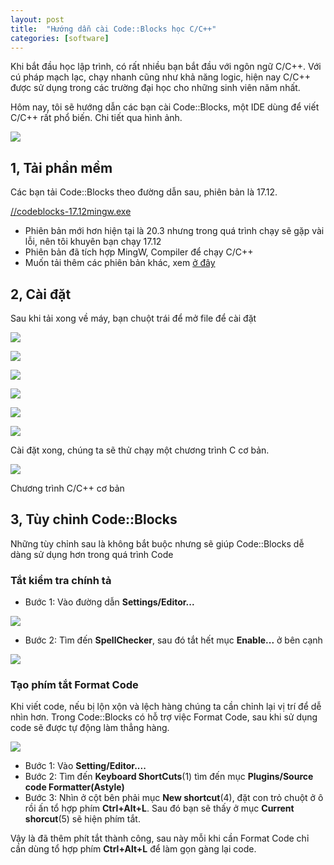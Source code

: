 ```yaml
---
layout: post
title:  "Hướng dẫn cài Code::Blocks học C/C++"
categories: [software]
---
```


Khi bắt đầu học lập trình, có rất nhiều bạn bắt đầu với ngôn ngữ C/C++. Với cú pháp mạch lạc, chạy nhanh cũng như khả năng logic, hiện nay C/C++ được sử dụng trong các trường đại học cho những sinh viên năm nhất.

Hôm nay, tôi sẽ hướng dẫn các bạn cài Code::Blocks, một IDE dùng để viết C/C++ rất phổ biến. Chi tiết qua hình ảnh.

[![](https://1.bp.blogspot.com/-Di3QLc7UMNM/XzcwO1bHlbI/AAAAAAAAi2o/BzUsq6ikzNUCPalf0Ql-2uSLNNRvHmobwCLcBGAsYHQ/s0/codeblocks-featured.png)](https://1.bp.blogspot.com/-Di3QLc7UMNM/XzcwO1bHlbI/AAAAAAAAi2o/BzUsq6ikzNUCPalf0Ql-2uSLNNRvHmobwCLcBGAsYHQ/s246/codeblocks-featured.png)

1, Tải phần mềm
---------------

Các bạn tải Code::Blocks theo đường dẫn sau, phiên bản là 17.12. 

[//codeblocks-17.12mingw.exe](https://bit.ly/2E87lvm)

*   Phiên bản mới hơn hiện tại là 20.3 nhưng trong quá trình chạy sẽ gặp vài lỗi, nên tôi khuyên bạn chạy 17.12
*   Phiên bản đã tích hợp MingW, Compiler để chạy C/C++
*   Muốn tải thêm các phiên bản khác, xem [ở đây](https://sourceforge.net/projects/codeblocks/files/Binaries/)

2, Cài đặt
----------

Sau khi tải xong về máy, bạn chuột trái để mở file để cài đặt

[![](https://1.bp.blogspot.com/-vbmApuK7dqU/XzczhCk0VmI/AAAAAAAAi20/NIUCJ6IVga4NBD-27WVS5HMTpcTs0ZloQCLcBGAsYHQ/s0/1.jpg)](https://1.bp.blogspot.com/-vbmApuK7dqU/XzczhCk0VmI/AAAAAAAAi20/NIUCJ6IVga4NBD-27WVS5HMTpcTs0ZloQCLcBGAsYHQ/s499/1.jpg)

[![](https://1.bp.blogspot.com/-tsdvgmsbmfQ/Xzczj4ijKZI/AAAAAAAAi24/K_-RX-E5aKUHGSZ2z7EsBh-SNRNwbYXrQCLcBGAsYHQ/s0/2.jpg)](https://1.bp.blogspot.com/-tsdvgmsbmfQ/Xzczj4ijKZI/AAAAAAAAi24/K_-RX-E5aKUHGSZ2z7EsBh-SNRNwbYXrQCLcBGAsYHQ/s499/2.jpg)

[![](https://1.bp.blogspot.com/-xr14YeIMRVs/XzczmvPL5KI/AAAAAAAAi28/wNwI5YhID78pZl0ndXKanhW9FWlWVWO-gCLcBGAsYHQ/s0/3.jpg)](https://1.bp.blogspot.com/-xr14YeIMRVs/XzczmvPL5KI/AAAAAAAAi28/wNwI5YhID78pZl0ndXKanhW9FWlWVWO-gCLcBGAsYHQ/s499/3.jpg)

[![](https://1.bp.blogspot.com/-oKpxcDfQ954/XzczpNg-zII/AAAAAAAAi3A/e-idoakMmsoG5TImm4qYI4XU2VuJw0qMgCLcBGAsYHQ/s0/4.jpg)](https://1.bp.blogspot.com/-oKpxcDfQ954/XzczpNg-zII/AAAAAAAAi3A/e-idoakMmsoG5TImm4qYI4XU2VuJw0qMgCLcBGAsYHQ/s499/4.jpg)

[![](https://1.bp.blogspot.com/-YsuI5EI0e_k/XzczrwNJQPI/AAAAAAAAi3E/ievzANZ1b5ob-HpFN975RkiMMykI4oCUgCLcBGAsYHQ/s0/5.jpg)](https://1.bp.blogspot.com/-YsuI5EI0e_k/XzczrwNJQPI/AAAAAAAAi3E/ievzANZ1b5ob-HpFN975RkiMMykI4oCUgCLcBGAsYHQ/s499/5.jpg)

[![](https://1.bp.blogspot.com/-fTBGCKZ8vEs/XzczumoP2oI/AAAAAAAAi3I/vt0Jq8qrb9gAcIq7neglC8wlfNYByTJMwCLcBGAsYHQ/s0/6.jpg)](https://1.bp.blogspot.com/-fTBGCKZ8vEs/XzczumoP2oI/AAAAAAAAi3I/vt0Jq8qrb9gAcIq7neglC8wlfNYByTJMwCLcBGAsYHQ/s499/6.jpg)

Cài đặt xong, chúng ta sẽ thử chạy một chương trình C cơ bản.

[![](https://1.bp.blogspot.com/-KpjmRWRVIWE/Xzczxo4bsiI/AAAAAAAAi3Q/7G65pm6FtAolFQen8AOpFxAKr9v_cnoQwCLcBGAsYHQ/s640/8.jpg)](https://1.bp.blogspot.com/-KpjmRWRVIWE/Xzczxo4bsiI/AAAAAAAAi3Q/7G65pm6FtAolFQen8AOpFxAKr9v_cnoQwCLcBGAsYHQ/s864/8.jpg)

Chương trình C/C++ cơ bản

3, Tùy chỉnh Code::Blocks
-------------------------

Những tùy chỉnh sau là không bắt buộc nhưng sẽ giúp Code::Blocks dễ dàng sử dụng hơn trong quá trình Code

### Tắt kiểm tra chính tả

*   Bước 1: Vào đường dẫn **Settings/Editor...**

[![](https://1.bp.blogspot.com/-3OW9JvRnSNk/Xzc1UcE0BXI/AAAAAAAAi3o/mUuGby0S32E6tKGdVUksRSOMzOL9X1yigCLcBGAsYHQ/s640/9.jpg)](https://1.bp.blogspot.com/-3OW9JvRnSNk/Xzc1UcE0BXI/AAAAAAAAi3o/mUuGby0S32E6tKGdVUksRSOMzOL9X1yigCLcBGAsYHQ/s850/9.jpg)

*   Bước 2: Tìm đến **SpellChecker**, sau đó tắt hết mục **Enable...** ở bên cạnh

[![](https://1.bp.blogspot.com/-wwD5lfY6a4k/Xzc1o3_61II/AAAAAAAAi3w/2OySdU1lFqkhaIO1iL9yfcdtUmp95UtCwCLcBGAsYHQ/s640/10.jpg)](https://1.bp.blogspot.com/-wwD5lfY6a4k/Xzc1o3_61II/AAAAAAAAi3w/2OySdU1lFqkhaIO1iL9yfcdtUmp95UtCwCLcBGAsYHQ/s894/10.jpg)

### Tạo phím tắt Format Code

Khi viết code, nếu bị lộn xộn và lệch hàng chúng ta cần chỉnh lại vị trí để dễ nhìn hơn. Trong Code::Blocks có hỗ trợ việc Format Code, sau khi sử dụng code sẽ được tự động làm thẳng hàng.

[![](https://1.bp.blogspot.com/-kjqhu-_c60c/Xzc3FWVA-mI/AAAAAAAAi38/MDVrkMS1_NkgMq8JrCWSfb65AAyc2G2YgCLcBGAsYHQ/s640/11.jpg)](https://1.bp.blogspot.com/-kjqhu-_c60c/Xzc3FWVA-mI/AAAAAAAAi38/MDVrkMS1_NkgMq8JrCWSfb65AAyc2G2YgCLcBGAsYHQ/s894/11.jpg)

*   Bước 1: Vào **Setting/Editor....**
*   Bước 2: Tìm đến **Keyboard ShortCuts**(1) tìm đến mục **Plugins/Source code Formatter(Astyle)**
*   Bước 3: Nhìn ở cột bên phải mục **New shortcut**(4), đặt con trỏ chuột ở ô rồi ấn tổ hợp phím **Ctrl+Alt+L**. Sau đó bạn sẽ thấy ở mục **Current shorcut**(5) sẽ hiện phím tắt.

Vậy là đã thêm phít tắt thành công, sau này mỗi khi cần Format Code chỉ cần dùng tổ hợp phím **Ctrl+Alt+L** để làm gọn gàng lại code.